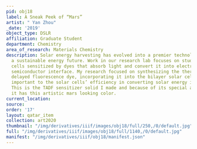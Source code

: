 ```yaml
---
pid: obj18
label: A Sneak Peek of “Mars”
artist: " Yan Zhou"
_date: '2019'
object_type: DSLR
affiliation: Graduate Student
department: Chemistry
area_of_research: Materials Chemistry
description: Solar energy harvesting has evolved into a premier technology for realizing
  a sustainable energy future. Work in our research lab focuses on studying solar
  cells sensitized by dyes that absorb light and convert it into electricity on a
  semiconductor interface. My research focused on synthesizing the thermally activated
  delayed fluorescence dye, incorporating it into the bilayer solar cells, which is
  important to the solar cells’ efficiency in converting solar energy into electricity.
  This is the TADF sensitizer solid I made and because of its special absorption feature,
  it has this artistic mars looking color.
current_location: 
source: 
order: '17'
layout: qatar_item
collection: art2020
thumbnail: "/img/derivatives/iiif/images/obj18/full/250,/0/default.jpg"
full: "/img/derivatives/iiif/images/obj18/full/1140,/0/default.jpg"
manifest: "/img/derivatives/iiif/obj18/manifest.json"
---
```

